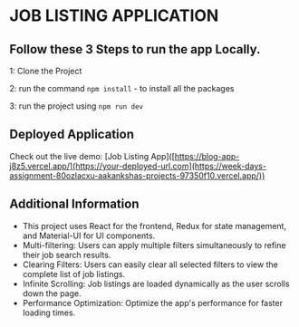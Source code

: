 # JOB LISTING APPLICATION

## Follow these 3 Steps to run the app Locally. 

1: Clone the Project 

2: run the command    `npm install`  - to install all the packages
   
3: run the project using   `npm run dev`

## Deployed Application
Check out the live demo: [Job Listing App]([https://blog-app-j8z5.vercel.app/](https://your-deployed-url.com](https://week-days-assignment-80ozlacxu-aakankshas-projects-97350f10.vercel.app/))

## Additional Information

- This project uses React for the frontend, Redux for state management, and Material-UI for UI components.
- Multi-filtering: Users can apply multiple filters simultaneously to refine their job search results.
- Clearing Filters: Users can easily clear all selected filters to view the complete list of job listings.
- Infinite Scrolling: Job listings are loaded dynamically as the user scrolls down the page.
- Performance Optimization: Optimize the app's performance for faster loading times.
